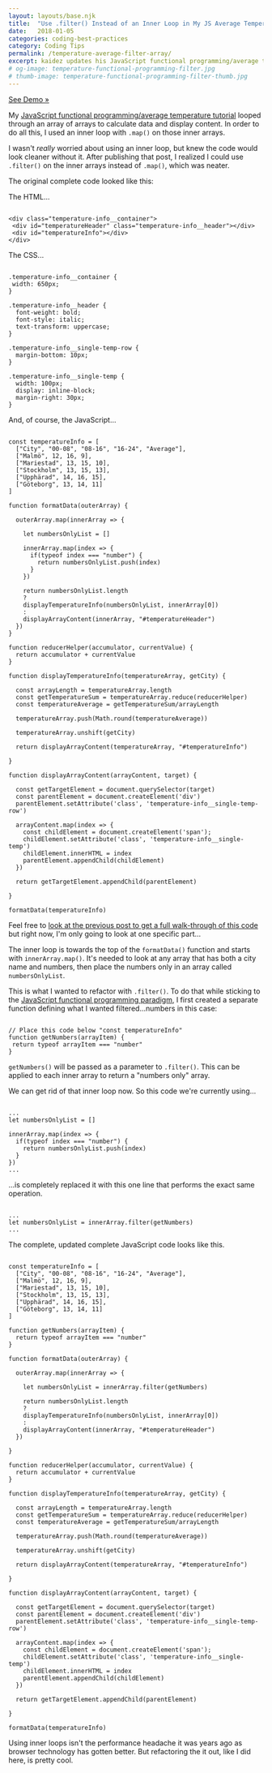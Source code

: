 ```yaml
---
layout: layouts/base.njk
title:  "Use .filter() Instead of an Inner Loop in My JS Average Temperature Code"
date:   2018-01-05
categories: coding-best-practices
category: Coding Tips
permalink: /temperature-average-filter-array/
excerpt: kaidez updates his JavaScript functional programming/average temperature post to use .filter() instead of an inner loop. Includes demo.
# og-image: temperature-functional-programming-filter.jpg
# thumb-image: temperature-functional-programming-filter-thumb.jpg
---
```

<a href="https://codepen.io/kaidez/pen/VybqmY">See Demo &raquo;</a>

My <a href="/temperatures-functional-programming/">JavaScript functional programming/average temperature tutorial</a> looped through an array of arrays to calculate data and display content.  In order to do all this, I used an inner loop with <code>.map()</code> on those inner arrays.

I wasn't <em>really</em> worried about using an inner loop, but knew the code would look cleaner without it. After publishing that post, I realized I could use <code>.filter()</code> on the inner arrays instead of <code>.map()</code>, which was neater.

The original complete code looked like this:

The HTML...
<pre><code class="language-markup">
&lt;div class="temperature-info__container">
 &lt;div id="temperatureHeader" class="temperature-info__header">&lt;/div>
 &lt;div id="temperatureInfo">&lt;/div>
&lt;/div>
</code></pre>

The CSS...
<pre><code class="language-css">
.temperature-info__container {
 width: 650px;
}

.temperature-info__header {
  font-weight: bold;
  font-style: italic;
  text-transform: uppercase;
}

.temperature-info__single-temp-row {
  margin-bottom: 10px;
}

.temperature-info__single-temp {
  width: 100px;
  display: inline-block;
  margin-right: 30px;
}
</code></pre>

And, of course, the JavaScript...
<pre><code class="language-javascript">
const temperatureInfo = [
  ["City", "00-08", "08-16", "16-24", "Average"],
  ["Malmö", 12, 16, 9],
  ["Mariestad", 13, 15, 10],
  ["Stockholm", 13, 15, 13],
  ["Upphärad", 14, 16, 15],
  ["Göteborg", 13, 14, 11]
]

function formatData(outerArray) {

  outerArray.map(innerArray => {

    let numbersOnlyList = []

    innerArray.map(index => {
      if(typeof index === "number") {
        return numbersOnlyList.push(index)
      }
    })

    return numbersOnlyList.length
    ?
    displayTemperatureInfo(numbersOnlyList, innerArray[0])
    :
    displayArrayContent(innerArray, "#temperatureHeader")
  })
}

function reducerHelper(accumulator, currentValue) {
  return accumulator + currentValue
}

function displayTemperatureInfo(temperatureArray, getCity) {

  const arrayLength = temperatureArray.length
  const getTemperatureSum = temperatureArray.reduce(reducerHelper)
  const temperatureAverage = getTemperatureSum/arrayLength

  temperatureArray.push(Math.round(temperatureAverage))

  temperatureArray.unshift(getCity)

  return displayArrayContent(temperatureArray, "#temperatureInfo")

}

function displayArrayContent(arrayContent, target) {

  const getTargetElement = document.querySelector(target)
  const parentElement = document.createElement('div')
  parentElement.setAttribute('class', 'temperature-info__single-temp-row')

  arrayContent.map(index => {
    const childElement = document.createElement('span');
    childElement.setAttribute('class', 'temperature-info__single-temp')
    childElement.innerHTML = index
    parentElement.appendChild(childElement)
  })

  return getTargetElement.appendChild(parentElement)

}

formatData(temperatureInfo)
</code></pre>

Feel free to <a href="/temperatures-functional-programming/">look at the previous post to get a full walk-through of this code</a> but right now, I'm only going to look at one specific part...

The inner loop is towards the top of the <code>formatData()</code> function and starts with <code>innerArray.map()</code>. It's needed to look at any array that has both a city name and numbers, then place the numbers only in an array called <code>numbersOnlyList</code>.

This is what I wanted to refactor with <code>.filter()</code>. To do that while sticking to the <a href="http://eloquentjavascript.net/1st_edition/chapter6.html">JavaScript functional programming paradigm</a>, I first created a separate function defining what I wanted filtered...numbers in this case:

<pre><code class="language-javascript">
// Place this code below "const temperatureInfo"
function getNumbers(arrayItem) {
 return typeof arrayItem === "number"
}
</code></pre>

<code>getNumbers()</code>   will be passed as a parameter to <code>.filter()</code>. This can be applied to each inner array to return a "numbers only" array.

We can get rid of that inner loop now. So this code we're currently using...

<pre><code class="language-javascript">
...
let numbersOnlyList = []

innerArray.map(index => {
  if(typeof index === "number") {
    return numbersOnlyList.push(index)
  }
})
...
</code></pre>

...is completely replaced it with this one line that performs the exact same operation.
<pre><code class="language-javascript">
...
let numbersOnlyList = innerArray.filter(getNumbers)
...
</code></pre>

The complete, updated complete JavaScript code looks like this.
<pre><code class="language-javascript">
const temperatureInfo = [
  ["City", "00-08", "08-16", "16-24", "Average"],
  ["Malmö", 12, 16, 9],
  ["Mariestad", 13, 15, 10],
  ["Stockholm", 13, 15, 13],
  ["Upphärad", 14, 16, 15],
  ["Göteborg", 13, 14, 11]
]

function getNumbers(arrayItem) {
  return typeof arrayItem === "number"
}

function formatData(outerArray) {

  outerArray.map(innerArray => {

    let numbersOnlyList = innerArray.filter(getNumbers)

    return numbersOnlyList.length
    ?
    displayTemperatureInfo(numbersOnlyList, innerArray[0])
    :
    displayArrayContent(innerArray, "#temperatureHeader")
  })

}

function reducerHelper(accumulator, currentValue) {
  return accumulator + currentValue
}

function displayTemperatureInfo(temperatureArray, getCity) {

  const arrayLength = temperatureArray.length
  const getTemperatureSum = temperatureArray.reduce(reducerHelper)
  const temperatureAverage = getTemperatureSum/arrayLength

  temperatureArray.push(Math.round(temperatureAverage))

  temperatureArray.unshift(getCity)

  return displayArrayContent(temperatureArray, "#temperatureInfo")

}

function displayArrayContent(arrayContent, target) {

  const getTargetElement = document.querySelector(target)
  const parentElement = document.createElement('div')
  parentElement.setAttribute('class', 'temperature-info__single-temp-row')

  arrayContent.map(index => {
    const childElement = document.createElement('span');
    childElement.setAttribute('class', 'temperature-info__single-temp')
    childElement.innerHTML = index
    parentElement.appendChild(childElement)
  })

  return getTargetElement.appendChild(parentElement)

}

formatData(temperatureInfo)
</code></pre>

Using inner loops isn't the performance headache it was years ago as browser technology has gotten better. But refactoring the it out, like I did here, is pretty cool.